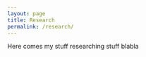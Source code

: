```yaml
---
layout: page  
title: Research  
permalink: /research/  
---  
```

Here comes my stuff researching stuff blabla

